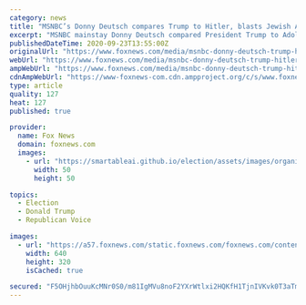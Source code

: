 ```yaml
---
category: news
title: "MSNBC’s Donny Deutsch compares Trump to Hitler, blasts Jewish Americans who support him"
excerpt: "MSNBC mainstay Donny Deutsch compared President Trump to Adolf Hitler on Wednesday morning and blasted Jewish Americans who plan to vote for him in November."
publishedDateTime: 2020-09-23T13:55:00Z
originalUrl: "https://www.foxnews.com/media/msnbc-donny-deutsch-trump-hitler"
webUrl: "https://www.foxnews.com/media/msnbc-donny-deutsch-trump-hitler"
ampWebUrl: "https://www.foxnews.com/media/msnbc-donny-deutsch-trump-hitler.amp"
cdnAmpWebUrl: "https://www-foxnews-com.cdn.ampproject.org/c/s/www.foxnews.com/media/msnbc-donny-deutsch-trump-hitler.amp"
type: article
quality: 127
heat: 127
published: true

provider:
  name: Fox News
  domain: foxnews.com
  images:
    - url: "https://smartableai.github.io/election/assets/images/organizations/foxnews.com-50x50.jpg"
      width: 50
      height: 50

topics:
  - Election
  - Donald Trump
  - Republican Voice

images:
  - url: "https://a57.foxnews.com/static.foxnews.com/foxnews.com/content/uploads/2019/10/640/320/Donny-Deutsch-donald-trump-MSNBC-AP.jpg?ve=1&tl=1"
    width: 640
    height: 320
    isCached: true

secured: "F5OHjhbOuuKcMNr0S0/m81IgMVu8noF2YXrWtlxi2HQKfH1TjnIVKvk0T3aTmNB7/VT28xUDAHBPf2Phow811ZwAG5jLKHQsKRGwK+CtW6Dupw+UxxT8Vq/lByBGxG76m3a5DzvBbAmS9y6vedYa/eD8qZD5rs/WCeMuzA6Ou8ZkFussPjEdnd3oKxdCc4CYnBXKTdjhoQ+g9OuXzVU87VJ9yF2PhxPtlY9+qvpizdxJumKOO9oo8ygCG4SUtaSwl5d+PAAlN15JItvnlA8RPbvcNsWWSxaAbbCOWwJlXYzinpfiaNa9iAJcS9nlSeYy8DqsaKchWPgdof0q7+pQ94zgDy7iKpy9joqG/R+FQGM=;SYacSrV6qAFUTWEJhbfeKQ=="
---
```



